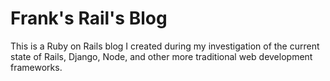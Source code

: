 # Frank's Rail's Blog
This is a Ruby on Rails blog I created during my investigation of the current state of Rails, Django, Node, and other more traditional web development frameworks.

